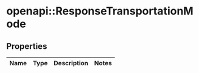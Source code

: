 # openapi::ResponseTransportationMode

## Properties
Name | Type | Description | Notes
------------ | ------------- | ------------- | -------------


